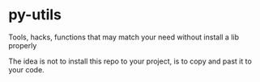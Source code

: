 # py-utils
Tools, hacks, functions that may match your need without install a lib properly

The idea is not to install this repo to your project, is to copy and past it to your code.
